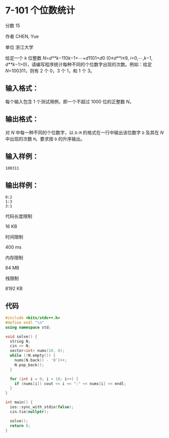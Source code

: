 # **7-101 个位数统计**

分数 15

作者 CHEN, Yue

单位 浙江大学

给定一个 *k* 位整数 *N*=*d**k*−110*k*−1+⋯+*d*1101+*d*0 (0≤*d**i*≤9, *i*=0,⋯,*k*−1, *d**k*−1>0)，请编写程序统计每种不同的个位数字出现的次数。例如：给定 *N*=100311，则有 2 个 0，3 个 1，和 1 个 3。

## 输入格式：

每个输入包含 1 个测试用例，即一个不超过 1000 位的正整数 *N*。

## 输出格式：

对 *N* 中每一种不同的个位数字，以 `D:M` 的格式在一行中输出该位数字 `D` 及其在 *N* 中出现的次数 `M`。要求按 `D` 的升序输出。

## 输入样例：

```in
100311
```

## 输出样例：

```out
0:2
1:3
3:1
```

代码长度限制

16 KB

时间限制

400 ms

内存限制

64 MB

栈限制

8192 KB

## 代码

```cpp
#include <bits/stdc++.h>
#define endl "\n"
using namespace std;

void solve() {
  string N;
  cin >> N;
  vector<int> nums(10, 0);
  while (!N.empty()) {
    nums[N.back() - '0']++;
    N.pop_back();
  }

  for (int i = 0; i < 10; i++) {
    if (nums[i]) cout << i << ":" << nums[i] << endl;
  }
}

int main() {
  ios::sync_with_stdio(false);
  cin.tie(nullptr);

  solve();
  return 0;
}
```

